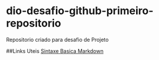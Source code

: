 # dio-desafio-github-primeiro-repositorio
Repositorio criado para desafio de Projeto

##Links Uteis
[Sintaxe Basica Markdown](https://www.markdownguide.org/basic-syntax/)

